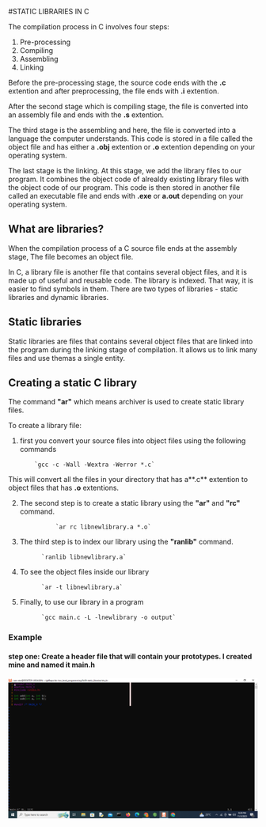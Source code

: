 #STATIC LIBRARIES IN C

The compilation process in C involves four steps:

1. Pre-processing
2. Compiling
3. Assembling
4. Linking

Before the pre-processing stage, the source code ends with the **.c** extention and after preprocessing, the file ends with **.i** extention.

After the second stage which is compiling stage, the file is converted into an assembly file and ends with the **.s** extention.

The third stage is the assembling and here, the file is converted into a language the computer understands. This code is stored in a file called the object file and has either a **.obj** extention or **.o** extention depending on your operating system.

The last stage is the linking. At this stage, we add the library files to our program. It combines the object code of alrealdy existing library files with the object code of our program. This code is then stored in another file called an executable file and ends with **.exe** or **a.out** depending on your operating system.

## What are libraries?

When the compilation process of a C source file ends at the assembly stage, The file becomes an object file.

In C, a library file is another file that contains several object files, and it is made up of useful and reusable code. The library is indexed. That way, it is easier to find symbols in them. There are two types of libraries - static libraries and dynamic libraries.

## Static libraries

Static libraries are files that contains several object files that are linked into the program during the linking stage of compilation. It allows us to link many files and use themas a single entity.

## Creating a static C library

The command **"ar"** which means archiver is used to create static library files.

To create a library file:

1. first you convert your source files into object files using the following commands

	       `gcc -c -Wall -Wextra -Werror *.c`

This will convert all the files in your directory that has a**.c** extention to object files that has **.o** extentions.

2. The second step is to create a static library using the **"ar"** and **"rc"** command.

                 `ar rc libnewlibrary.a *.o`

3. The third step is to index our library using the **"ranlib"** command.

	         `ranlib libnewlibrary.a`

4. To see the object files inside our library

	         `ar -t libnewlibrary.a`

5. Finally, to use our library in a program

	         `gcc main.c -L -lnewlibrary -o output`


### Example

#### step one: Create a header file that will contain your prototypes. I created mine and named it main.h
<img src = "header.png">
